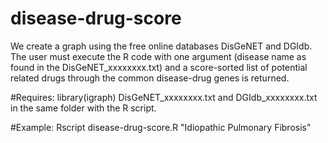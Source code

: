 # disease-drug-score
We create a graph using the free online databases DisGeNET and DGIdb. The user must execute the R code with one argument (disease name as found in the DisGeNET_xxxxxxxx.txt) and a score-sorted list of potential related drugs through the common disease-drug genes is returned.

#Requires:
library(igraph)
DisGeNET_xxxxxxxx.txt and DGIdb_xxxxxxxx.txt in the same folder with the R script.

#Example:
Rscript disease-drug-score.R "Idiopathic Pulmonary Fibrosis"
